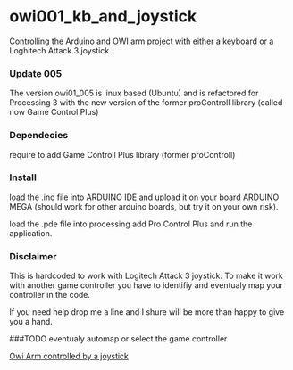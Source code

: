 # owi001_kb_and_joystick
Controlling the Arduino and OWI arm project with either a keyboard or a Loghitech Attack 3 joystick.

### Update 005 
The version owi01_005 is linux based (Ubuntu) 
and is refactored for Processing 3 
with the new version of the former proControll library (called now Game Control Plus)

### Dependecies 
require to add Game Controll Plus library (former proControll)

### Install
load the .ino file into ARDUINO IDE and upload it on your board ARDUINO MEGA (should work for other arduino boards, but try it on your own risk). 

load the .pde file into processing add Pro Control Plus and run the application.

### Disclaimer
This is hardcoded to work with Logitech Attack 3 joystick.
To make it work with another game controller you have to identifiy and eventualy map
your controller in the code.

If you need help drop me a line and I shure will be more than happy to give you a hand.

###TODO
eventualy automap or select the game controller


[Owi Arm controlled by a joystick](https://youtu.be/QRYcRvbPPYo)
